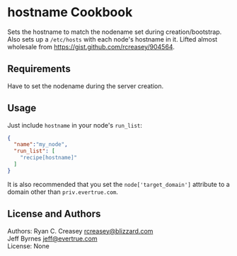 hostname Cookbook
=================
Sets the hostname to match the nodename set during creation/bootstrap. Also sets up a `/etc/hosts` with each node's hostname in it. Lifted almost wholesale from https://gist.github.com/rcreasey/904564.


Requirements
------------
Have to set the nodename during the server creation.


Usage
-----
Just include `hostname` in your node's `run_list`:

```json
{
  "name":"my_node",
  "run_list": [
    "recipe[hostname]"
  ]
}
```

It is also recommended that you set the `node['target_domain']` attribute to a domain other than `priv.evertrue.com`.

License and Authors
-------------------
Authors: Ryan C. Creasey <rcreasey@blizzard.com>  
         Jeff Byrnes <jeff@evertrue.com>  
License: None
